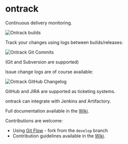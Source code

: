ontrack
=======

Continuous delivery monitoring.

![Ontrack builds](http://nemerosa.github.io/ontrack/images/ontrack-builds.png)

Track your changes using logs between builds/releases:

![Ontrack Git Commits](http://nemerosa.github.io/ontrack/images/ontrack-git-commits.png)

(Git and Subversion are supported)

Issue change logs are of course available:

![Ontrack GitHub Changelog](http://nemerosa.github.io/ontrack/images/ontrack-github-changelog.png)

GitHub and JIRA are supported as ticketing systems.

ontrack can integrate with Jenkins and Artifactory.

Full documentation available in the [Wiki](https://github.com/nemerosa/ontrack/wiki).

Contributions are welcome:

* Using [Git Flow](http://nvie.com/posts/a-successful-git-branching-model/) - fork from the `develop` branch
* Contribution guidelines available in the [Wiki](https://github.com/nemerosa/ontrack/wiki/Contribute).
